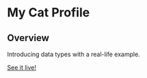 # My Cat Profile

## Overview
Introducing data types with a real-life example.

[See it live!](http://seyin.tech/my_cat_profile)
